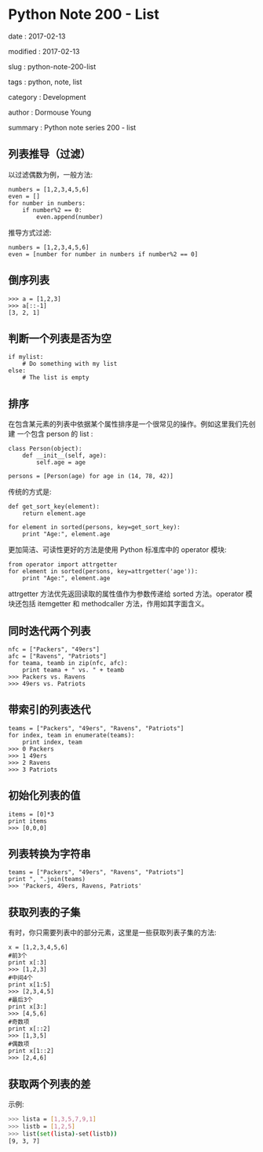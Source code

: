 Python Note 200 - List
======================

date
:   2017-02-13

modified
:   2017-02-13

slug
:   python-note-200-list

tags
:   python, note, list

category
:   Development

author
:   Dormouse Young

summary
:   Python note series 200 - list

列表推导（过滤）
----------------

以过滤偶数为例，一般方法:

    numbers = [1,2,3,4,5,6]
    even = []
    for number in numbers:
        if number%2 == 0:
            even.append(number)

推导方式过滤:

    numbers = [1,2,3,4,5,6]
    even = [number for number in numbers if number%2 == 0]

倒序列表
--------

    >>> a = [1,2,3]
    >>> a[::-1]
    [3, 2, 1]

判断一个列表是否为空
--------------------

    if mylist:
        # Do something with my list
    else:
        # The list is empty

排序
----

在包含某元素的列表中依据某个属性排序是一个很常见的操作。例如这里我们先创建
一个包含 person 的 list :

    class Person(object):
        def __init__(self, age):
            self.age = age

    persons = [Person(age) for age in (14, 78, 42)]

传统的方式是:

    def get_sort_key(element):
        return element.age

    for element in sorted(persons, key=get_sort_key):
        print "Age:", element.age

更加简洁、可读性更好的方法是使用 Python 标准库中的 operator 模块:

    from operator import attrgetter
    for element in sorted(persons, key=attrgetter('age')):
        print "Age:", element.age

attrgetter 方法优先返回读取的属性值作为参数传递给 sorted 方法。operator
模块还包括 itemgetter 和 methodcaller 方法，作用如其字面含义。

同时迭代两个列表
----------------

    nfc = ["Packers", "49ers"]
    afc = ["Ravens", "Patriots"]
    for teama, teamb in zip(nfc, afc):
        print teama + " vs. " + teamb
    >>> Packers vs. Ravens
    >>> 49ers vs. Patriots

带索引的列表迭代
----------------

    teams = ["Packers", "49ers", "Ravens", "Patriots"]
    for index, team in enumerate(teams):
        print index, team
    >>> 0 Packers
    >>> 1 49ers
    >>> 2 Ravens
    >>> 3 Patriots

初始化列表的值
--------------

    items = [0]*3
    print items
    >>> [0,0,0]

列表转换为字符串
----------------

    teams = ["Packers", "49ers", "Ravens", "Patriots"]
    print ", ".join(teams)
    >>> 'Packers, 49ers, Ravens, Patriots'

获取列表的子集
--------------

有时，你只需要列表中的部分元素，这里是一些获取列表子集的方法:

    x = [1,2,3,4,5,6]
    #前3个
    print x[:3]
    >>> [1,2,3]
    #中间4个
    print x[1:5]
    >>> [2,3,4,5]
    #最后3个
    print x[3:]
    >>> [4,5,6]
    #奇数项
    print x[::2]
    >>> [1,3,5]
    #偶数项
    print x[1::2]
    >>> [2,4,6]

获取两个列表的差
----------------

示例:

```bash
>>> lista = [1,3,5,7,9,1]
>>> listb = [1,2,5]
>>> list(set(lista)-set(listb))
[9, 3, 7]
```
